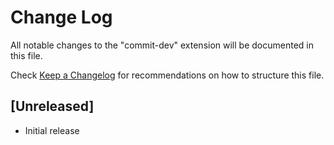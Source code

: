 # Change Log

All notable changes to the "commit-dev" extension will be documented in this file.

Check [Keep a Changelog](http://keepachangelog.com/) for recommendations on how to structure this file.

## [Unreleased]

- Initial release